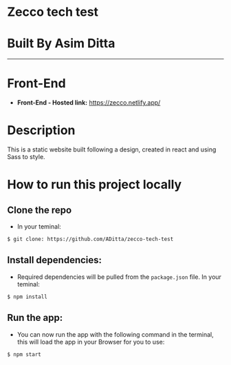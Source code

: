 # **Zecco tech test**

# **Built By Asim Ditta**

---

# Front-End

- **Front-End - Hosted link:** https://zecco.netlify.app/

# Description

This is a static website built following a design, created in react and using Sass to style.

# How to run this project locally

## Clone the repo

- In your teminal:

```
$ git clone: https://github.com/ADitta/zecco-tech-test
```

## Install dependencies:

- Required dependencies will be pulled from the `package.json` file. In your teminal:

```
$ npm install
```

## Run the app:

- You can now run the app with the following command in the terminal, this will load the app in your Browser for you to use:

```
$ npm start
```
